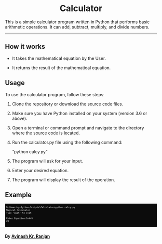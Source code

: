 <h1 align="center">Calculator</h1>
This is a simple calculator program written in Python that performs basic arithmetic operations. It can add, subtract, multiply, and divide numbers.

---------------------------------------------------------------------

## How it works
- It takes the mathematical equation by the User.

- It returns the result of the mathematical equation.

## Usage
To use the calculator program, follow these steps:

1. Clone the repository or download the source code files.

2. Make sure you have Python installed on your system (version 3.6 or above).

3. Open a terminal or command prompt and navigate to the directory where the source code is located.

4. Run the calculator.py file using the following command:
    
    "python calcy.py"

5. The program will ask for your input.

6. Enter your desired equation.

7. The program will display the result of the operation.

## Example 
![Alt text](example.png)





#### By [Avinash Kr. Ranjan](https://github.com/avinashkranjan)